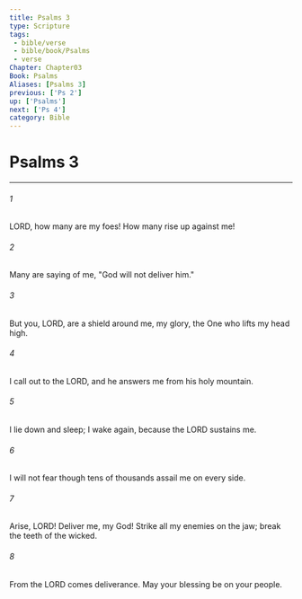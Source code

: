 ```yaml
---
title: Psalms 3
type: Scripture
tags:
 - bible/verse
 - bible/book/Psalms
 - verse
Chapter: Chapter03
Book: Psalms
Aliases: [Psalms 3]
previous: ['Ps 2']
up: ['Psalms']
next: ['Ps 4']
category: Bible
---
```

# Psalms 3

***


###### 1 
LORD, how many are my foes! How many rise up against me! 

###### 2 
Many are saying of me, "God will not deliver him." 

###### 3 
But you, LORD, are a shield around me, my glory, the One who lifts my head high. 

###### 4 
I call out to the LORD, and he answers me from his holy mountain. 

###### 5 
I lie down and sleep; I wake again, because the LORD sustains me. 

###### 6 
I will not fear though tens of thousands assail me on every side. 

###### 7 
Arise, LORD! Deliver me, my God! Strike all my enemies on the jaw; break the teeth of the wicked. 

###### 8 
From the LORD comes deliverance. May your blessing be on your people. 
